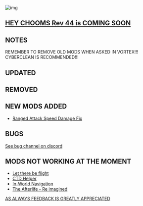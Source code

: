 ![img](https://s11.gifyu.com/images/Cuty-od-Dreams-Logo-YellowUP.png)

[HEY CHOOMS Rev 44 is COMING SOON](https://)
-

NOTES
-

REMEMBER TO REMOVE OLD MODS WHEN ASKED IN VORTEX!!! 
CYBERCLEAN IS RECOMMENDED!!!


UPDATED
-


REMOVED
-


NEW MODS ADDED 
-

- [Ranged Attack Speed Damage Fix](https://www.nexusmods.com/cyberpunk2077/mods/4997?tab=description)

BUGS
-

 [See bug channel on discord](https://discord.gg/xZNztPjA2u)
 

MODS NOT WORKING AT THE MOMENT 
-

- [Let there be flight](https://)
- [CTD Helper](https://)
- [In-World Navigation](https://)
- [The Afterlife - Re imagined](https://)

[AS ALWAYS FEEDBACK IS GREATLY APPRECIATED](https://)
